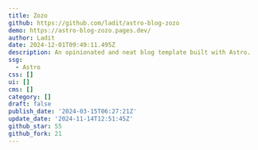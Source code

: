 ```yaml
---
title: Zozo
github: https://github.com/ladit/astro-blog-zozo
demo: https://astro-blog-zozo.pages.dev/
author: Ladit
date: 2024-12-01T09:49:11.495Z
description: An opinionated and neat blog template built with Astro.
ssg:
  - Astro
css: []
ui: []
cms: []
category: []
draft: false
publish_date: '2024-03-15T06:27:21Z'
update_date: '2024-11-14T12:51:45Z'
github_star: 55
github_fork: 21
---
```


